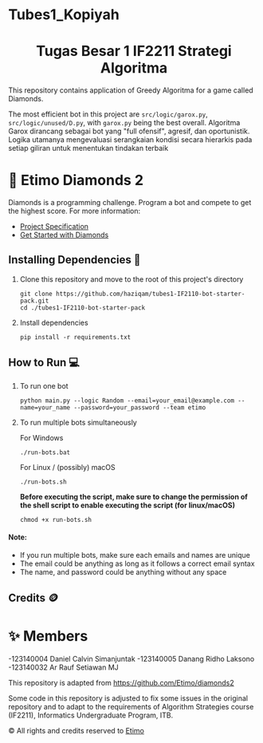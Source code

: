 # Tubes1_Kopiyah
<h1 align="center">Tugas Besar 1 IF2211 Strategi Algoritma</h1>

This repository contains application of Greedy Algoritma for a game called Diamonds.

The most efficient bot in this project are `src/logic/garox.py`, `src/logic/unused/D.py`, with `garox.py` being the best overall.
Algoritma Garox dirancang sebagai bot yang "full ofensif", agresif, dan oportunistik. Logika utamanya mengevaluasi serangkaian kondisi secara hierarkis pada setiap giliran untuk menentukan tindakan terbaik

# 💎 Etimo Diamonds 2

Diamonds is a programming challenge. Program a bot and compete to get the highest score. For more information:

-   [Project Specification](https://docs.google.com/document/d/13cbmMVXviyu8eKQ6heqgDzt4JNNMeAZO/edit)
-   [Get Started with Diamonds](https://docs.google.com/document/d/1L92Axb89yIkom0b24D350Z1QAr8rujvHof7-kXRAp7c/edit)

## Installing Dependencies 🔨

1. Clone this repository and move to the root of this project's directory

    ```
    git clone https://github.com/haziqam/tubes1-IF2110-bot-starter-pack.git
    cd ./tubes1-IF2110-bot-starter-pack
    ```

2. Install dependencies

    ```
    pip install -r requirements.txt
    ```

## How to Run 💻

1. To run one bot

    ```
    python main.py --logic Random --email=your_email@example.com --name=your_name --password=your_password --team etimo
    ```

2. To run multiple bots simultaneously

    For Windows

    ```
    ./run-bots.bat
    ```

    For Linux / (possibly) macOS

    ```
    ./run-bots.sh
    ```

    <b>Before executing the script, make sure to change the permission of the shell script to enable executing the script (for linux/macOS)</b>

    ```
    chmod +x run-bots.sh
    ```

#### Note:

-   If you run multiple bots, make sure each emails and names are unique
-   The email could be anything as long as it follows a correct email syntax
-   The name, and password could be anything without any space

## Credits 🪙
# ✨ Members
-123140004 Daniel Calvin Simanjuntak
-123140005 Danang Ridho Laksono
-123140032 Ar Rauf Setiawan MJ

This repository is adapted from https://github.com/Etimo/diamonds2

Some code in this repository is adjusted to fix some issues in the original repository and to adapt to the requirements of Algorithm Strategies course (IF2211), Informatics Undergraduate Program, ITB.

©️ All rights and credits reserved to [Etimo](https://github.com/Etimo)
